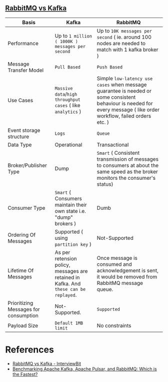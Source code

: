 
## [RabbitMQ vs Kafka](https://www.interviewbit.com/blog/rabbitmq-vs-kafka)

Basis                                 | Kafka                                                                              | RabbitMQ                                                                                                                                                           |
---------------------------------------|------------------------------------------------------------------------------------|--------------------------------------------------------------------------------------------------------------------------------------------------------------------|
Performance | Up to `1 million ( 1000K ) messages per second`                                      | Up to `10K messages per second` ( ie. around 100 nodes are needed to match with 1 kafka broker )                                                                     |                                                                                             |
Message Transfer Model | `Pull Based`                                                                         | `Push Based`                                                                                                                                                       |                                                                                             |
Use Cases | `Massive data`/`high throughput cases` ( like `analytics` )                              | Simple `low-latency use cases` when message guarantee is needed or some consistent behaviour is needed for every message ( like order workflow, failed orders etc. ) |                                                                                             |
Event storage structure | `Logs`                                                                             | `Queue`                                                                                                                                                            |                                                                                             |
Data Type | Operational                                                                        | Transactional                                                                                                                                                      |                                                                                             |
Broker/Publisher Type | Dump                                                                               | `Smart` ( Consistent transmission of messages to consumers at about the same speed as the broker monitors the consumer's status)                                   |                                                                                             |
Consumer Type | `Smart` ( Consumers maintain their own state i.e. "dump" brokers )                   | Dumb                                                                                                                                                               |                                                                                             |
Ordering Of Messages                  | Supported ( using `partition key` )                                                  | Not-Supported                                                                                                                                                      |
Lifetime Of Messages                  | As per retension policy, messages are retained in Kafka. And `these can be replayed`. | Once message is consumed and acknowledgement is sent, it would be removed from RabbitMQ message queue.                                                             |
Prioritizing Messages for consumption | Not-Supported.                                                                     | `Supported`                                                                                                                                                          |                                                                                             |
Payload Size | `Default 1MB limit`                                                                  | No constraints                                                                                                                                                     |                                                                                             |

# References
- [RabbitMQ vs Kafka - InterviewBit](https://www.interviewbit.com/kafka-interview-questions/#rabbitmq-vs-kafka)
- [Benchmarking Apache Kafka, Apache Pulsar, and RabbitMQ: Which is the Fastest?](https://www.confluent.io/blog/kafka-fastest-messaging-system/)
